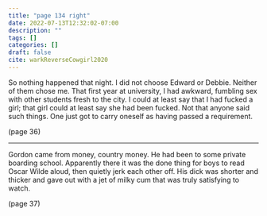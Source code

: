 ```yaml
---
title: "page 134 right"
date: 2022-07-13T12:32:02-07:00
description: ""
tags: []
categories: []
draft: false
cite: warkReverseCowgirl2020
---
```


So nothing happened that night. I did not choose Edward or
Debbie. Neither of them chose me. That first year at university, I
had awkward, fumbling sex with other students fresh to the city. I
could at least say that I had fucked a girl; that girl could at least say
she had been fucked. Not that anyone said such things. One just got
to carry oneself as having passed a requirement.

(page 36)

---

Gordon came from money, country money. He had been to some
private boarding school. Apparently there it was the done thing for
boys to read Oscar Wilde aloud, then quietly jerk each other off. His
dick was shorter and thicker and gave out with a jet of milky cum
that was truly satisfying to watch.

(page 37)
